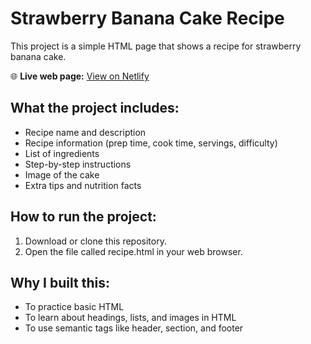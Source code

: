 # Strawberry Banana Cake Recipe

This project is a simple HTML page that shows a recipe for strawberry banana cake.

🌐 **Live web page:** [View on Netlify](https://your-site-name.netlify.app) 

## What the project includes:
- Recipe name and description
- Recipe information (prep time, cook time, servings, difficulty)
- List of ingredients
- Step-by-step instructions
- Image of the cake
- Extra tips and nutrition facts

## How to run the project:
1. Download or clone this repository.
2. Open the file called recipe.html in your web browser.

## Why I built this:
- To practice basic HTML
- To learn about headings, lists, and images in HTML
- To use semantic tags like header, section, and footer

